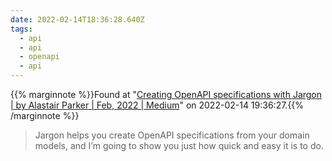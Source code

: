 ```yaml
---
date: 2022-02-14T18:36:28.640Z
tags:
  - api
  - api
  - openapi
  - api
---
```

{{% marginnote %}}Found at "[Creating OpenAPI specifications with Jargon | by Alastair Parker | Feb, 2022 | Medium](https://jargon-sh.medium.com/creating-openapi-specifications-with-jargon-68de69e05977)" on 2022-02-14 19:36:27.{{% /marginnote %}}

> Jargon helps you create OpenAPI specifications from your domain models, and I’m going to show you just how quick and easy it is to do.

